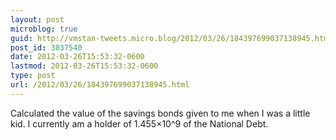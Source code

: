 ```yaml
---
layout: post
microblog: true
guid: http://vmstan-tweets.micro.blog/2012/03/26/184397699037138945.html
post_id: 3037540
date: 2012-03-26T15:53:32-0600
lastmod: 2012-03-26T15:53:32-0600
type: post
url: /2012/03/26/184397699037138945.html
---
```

Calculated the value of the savings bonds given to me when I was a little kid. I currently am a holder of 1.455×10^9 of the National Debt.
